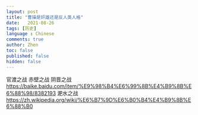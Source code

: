 ```yaml
---
layout: post
title: "曹操是奸雄还是反人类人格"
date:   2021-08-26
tags: [历史]
language : Chinese
comments: true
author: Zhen
toc: false
published: false
hidden: false
---
```


官渡之战
赤壁之战
阴晋之战
https://baike.baidu.com/item/%E9%98%B4%E6%99%8B%E4%B9%8B%E6%88%98/8382193
淝水之战
https://zh.wikipedia.org/wiki/%E6%B7%9D%E6%B0%B4%E4%B9%8B%E6%88%B0

<!--stackedit_data:
eyJoaXN0b3J5IjpbNTEyMTI3MzQ2XX0=
-->